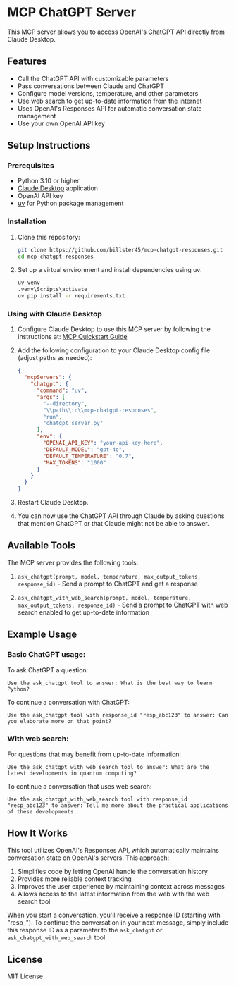 # MCP ChatGPT Server

This MCP server allows you to access OpenAI's ChatGPT API directly from Claude Desktop.

## Features

- Call the ChatGPT API with customizable parameters
- Pass conversations between Claude and ChatGPT
- Configure model versions, temperature, and other parameters
- Use web search to get up-to-date information from the internet
- Uses OpenAI's Responses API for automatic conversation state management
- Use your own OpenAI API key

## Setup Instructions

### Prerequisites

- Python 3.10 or higher
- [Claude Desktop](https://claude.ai/download) application
- OpenAI API key
- [uv](https://github.com/astral-sh/uv) for Python package management

### Installation

1. Clone this repository:
   ```bash
   git clone https://github.com/billster45/mcp-chatgpt-responses.git
   cd mcp-chatgpt-responses
   ```

2. Set up a virtual environment and install dependencies using uv:
   ```bash
   uv venv
   .venv\Scripts\activate   
   uv pip install -r requirements.txt
   ```

### Using with Claude Desktop

1. Configure Claude Desktop to use this MCP server by following the instructions at:
   [MCP Quickstart Guide](https://modelcontextprotocol.io/quickstart/user#2-add-the-filesystem-mcp-server)

2. Add the following configuration to your Claude Desktop config file (adjust paths as needed):
   ```json
   {
     "mcpServers": {
       "chatgpt": {
         "command": "uv",
         "args": [
           "--directory",
           "\\path\\to\\mcp-chatgpt-responses",
           "run",
           "chatgpt_server.py"
         ],
         "env": {
           "OPENAI_API_KEY": "your-api-key-here",
           "DEFAULT_MODEL": "gpt-4o",
           "DEFAULT_TEMPERATURE": "0.7",
           "MAX_TOKENS": "1000"
         }
       }
     }
   }
   ```

3. Restart Claude Desktop.

4. You can now use the ChatGPT API through Claude by asking questions that mention ChatGPT or that Claude might not be able to answer.

## Available Tools

The MCP server provides the following tools:

1. `ask_chatgpt(prompt, model, temperature, max_output_tokens, response_id)` - Send a prompt to ChatGPT and get a response

2. `ask_chatgpt_with_web_search(prompt, model, temperature, max_output_tokens, response_id)` - Send a prompt to ChatGPT with web search enabled to get up-to-date information

## Example Usage

### Basic ChatGPT usage:

To ask ChatGPT a question:
```
Use the ask_chatgpt tool to answer: What is the best way to learn Python?
```

To continue a conversation with ChatGPT:
```
Use the ask_chatgpt tool with response_id "resp_abc123" to answer: Can you elaborate more on that point?
```

### With web search:

For questions that may benefit from up-to-date information:
```
Use the ask_chatgpt_with_web_search tool to answer: What are the latest developments in quantum computing?
```

To continue a conversation that uses web search:
```
Use the ask_chatgpt_with_web_search tool with response_id "resp_abc123" to answer: Tell me more about the practical applications of these developments.
```

## How It Works

This tool utilizes OpenAI's Responses API, which automatically maintains conversation state on OpenAI's servers. This approach:

1. Simplifies code by letting OpenAI handle the conversation history
2. Provides more reliable context tracking
3. Improves the user experience by maintaining context across messages
4. Allows access to the latest information from the web with the web search tool

When you start a conversation, you'll receive a response ID (starting with "resp_"). To continue the conversation in your next message, simply include this response ID as a parameter to the `ask_chatgpt` or `ask_chatgpt_with_web_search` tool.

## License

MIT License